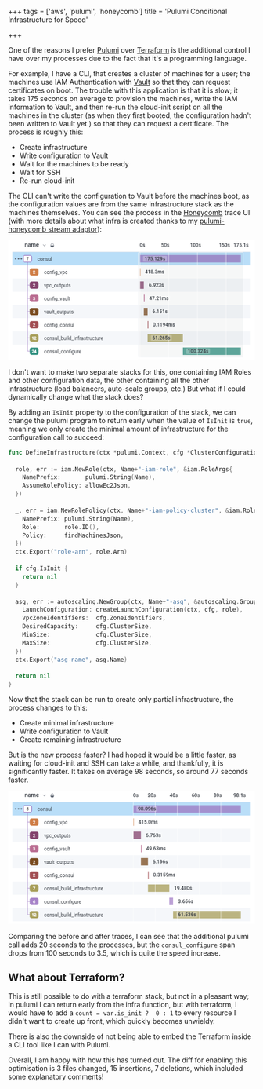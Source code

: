 +++
tags = ['aws', 'pulumi', 'honeycomb']
title = 'Pulumi Conditional Infrastructure for Speed'

+++

One of the reasons I prefer [Pulumi] over [Terraform] is the additional control I have over my processes due to the fact that it's a programming language.

For example, I have a CLI, that creates a cluster of machines for a user; the machines use IAM Authentication with [Vault] so that they can request certificates on boot.  The trouble with this application is that it is slow; it takes 175 seconds on average to provision the machines, write the IAM information to Vault, and then re-run the cloud-init script on all the machines in the cluster (as when they first booted, the configuration hadn't been written to Vault yet.) so that they can request a certificate.  The process is roughly this:

- Create infrastructure
- Write configuration to Vault
- Wait for the machines to be ready
- Wait for SSH
- Re-run cloud-init

The CLI can't write the configuration to Vault before the machines boot, as the configuration values are from the same infrastructure stack as the machines themselves.  You can see the process in the [Honeycomb] trace UI (with more details about what infra is created thanks to my [pulumi-honeycomb stream adaptor](/2021/03/01/observability-with-infrastructure-as-code/)):

![pulumi trace showing execution time of 175 seconds](pulumi-infra-slow.png)


I don't want to make two separate stacks for this, one containing IAM Roles and other configuration data, the other containing all the other infrastructure (load balancers, auto-scale groups, etc.)  But what if I could dynamically change what the stack does?

By adding an `IsInit` property to the configuration of the stack, we can change the pulumi program to return early when the value of `IsInit` is `true`, meaning we only create the minimal amount of infrastructure for the configuration call to succeed:

```go {hl_lines=["15-17"]}
func DefineInfrastructure(ctx *pulumi.Context, cfg *ClusterConfiguration) error {

  role, err := iam.NewRole(ctx, Name+"-iam-role", &iam.RoleArgs{
    NamePrefix:       pulumi.String(Name),
    AssumeRolePolicy: allowEc2Json,
  })

  _, err = iam.NewRolePolicy(ctx, Name+"-iam-policy-cluster", &iam.RolePolicyArgs{
    NamePrefix: pulumi.String(Name),
    Role:       role.ID(),
    Policy:     findMachinesJson,
  })
  ctx.Export("role-arn", role.Arn)

  if cfg.IsInit {
    return nil
  }

  asg, err := autoscaling.NewGroup(ctx, Name+"-asg", &autoscaling.GroupArgs{
    LaunchConfiguration: createLaunchConfiguration(ctx, cfg, role),
    VpcZoneIdentifiers:  cfg.ZoneIdentifiers,
    DesiredCapacity:     cfg.ClusterSize,
    MinSize:             cfg.ClusterSize,
    MaxSize:             cfg.ClusterSize,
  })
  ctx.Export("asg-name", asg.Name)

  return nil
}
```

Now that the stack can be run to create only partial infrastructure, the process changes to this:

- Create minimal infrastructure
- Write configuration to Vault
- Create remaining infrastructure

But is the new process faster?  I had hoped it would be a little faster, as waiting for cloud-init and SSH can take a while, and thankfully, it is significantly faster.  It takes on average 98 seconds, so around 77 seconds faster.

![pulumi trace showing execution time of 98 seconds](pulumi-infra-fast.png)


Comparing the before and after traces, I can see that the additional pulumi call adds 20 seconds to the processes, but the `consul_configure` span drops from 100 seconds to 3.5, which is quite the speed increase.

## What about Terraform?

This is still possible to do with a terraform stack, but not in a pleasant way; in pulumi I can return early from the infra function, but with terraform, I would have to add a `count = var.is_init ?  0 : 1` to every resource I didn't want to create up front, which quickly becomes unwieldy.

There is also the downside of not being able to embed the Terraform inside a CLI tool like I can with Pulumi.

Overall, I am happy with how this has turned out.  The diff for enabling this optimisation is 3 files changed, 15 insertions, 7 deletions, which included some explanatory comments!


[Pulumi]: https://pulumi.com
[Terraform]: https://terraform.io
[Vault]: https://www.vaultproject.io
[Honeycomb]: https://honeycomb.io